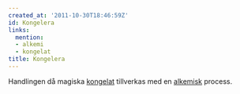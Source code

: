 ```yaml
---
created_at: '2011-10-30T18:46:59Z'
id: Kongelera
links:
  mention:
  - alkemi
  - kongelat
title: Kongelera
---
```


Handlingen då magiska [kongelat] tillverkas med en [alkemisk] process.

  [kongelat]: kongelat
  [alkemisk]: alkemi